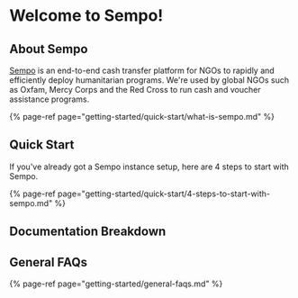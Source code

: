 # Welcome to Sempo!

## About Sempo

[Sempo](https://withsempo.com/ngo-cash-transfers/) is an end-to-end cash transfer platform for NGOs to rapidly and efficiently deploy humanitarian programs. We're used by global NGOs such as Oxfam, Mercy Corps and the Red Cross to run cash and voucher assistance programs.

{% page-ref page="getting-started/quick-start/what-is-sempo.md" %}

## Quick Start

If you've already got a Sempo instance setup, here are 4 steps to start with Sempo.

{% page-ref page="getting-started/quick-start/4-steps-to-start-with-sempo.md" %}

## Documentation Breakdown

## General FAQs

{% page-ref page="getting-started/general-faqs.md" %}









